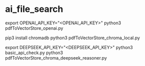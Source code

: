 # ai_file_search

export OPENAI_API_KEY="<OPENAI_API_KEY>"
python3 pdfToVectorStore_openai.py

pip3 install chromadb
python3 pdfToVectorStore_chroma_local.py

export DEEPSEEK_API_KEY="<DEEPSEEK_API_KEY>"
python3 basic_api_check.py
python3 pdfToVectorStore_chroma_deepseek_reasoner.py
